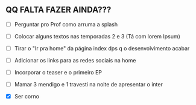 ## QQ FALTA FAZER AINDA??? ##

- [ ] Perguntar pro Prof como arruma a splash

- [ ] Colocar alguns textos nas temporadas 2 e 3 (Tá com lorem Ipsum)

- [ ] Tirar o "Ir pra home" da página index dps q o desenvolvimento acabar

- [ ] Adicionar os links para as redes sociais na home

- [ ] Incorporar o teaser e o primeiro EP

- [ ] Mamar 3 mendigo e 1 travesti na noite de apresentar o inter

- [x] Ser corno